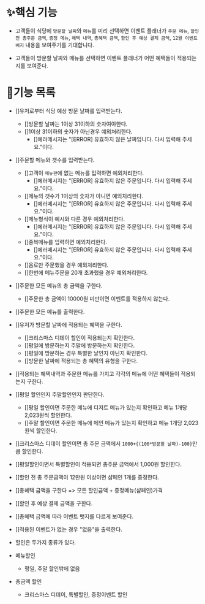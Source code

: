 # ✨핵심 기능

- 고객들이 식당에 `방문할 날짜`와 `메뉴`를 미리 선택하면 이벤트 플래너가 `주문 메뉴`, `할인 전 총주문 금액`, `증정 메뉴`, `혜택 내역`, `총혜택 금액`, `할인 후 예상 결제 금액`, `12월 이벤트 배지` 내용을 보여주기를 기대합니다.

- 고객들이 방문할 날짜와 메뉴를 선택하면 이벤트 플래너가 어떤 혜택들이 적용되는지를 보여준다.

# 🚀기능 목록

- []유저로부터 식당 예상 방문 날짜를 입력받는다.

  - []방문할 날짜는 1이상 31이하의 숫자여야한다.
  - []1이상 31이하의 숫자가 아닌경우 예외처리한다.
    - []에러메시지는 "[ERROR] 유효하지 않은 날짜입니다. 다시 입력해 주세요."이다.

- []주문할 메뉴와 갯수를 입력받는다.

  - []고객이 `메뉴판`에 없는 메뉴를 입력하면 예외처리한다.
    - []에러메시지는 "[ERROR] 유효하지 않은 주문입니다. 다시 입력해 주세요."이다.
  - []메뉴의 갯수가 1이상의 숫자가 아니면 예외처리한다.
    - []에러메시지는 "[ERROR] 유효하지 않은 주문입니다. 다시 입력해 주세요."이다.
  - []메뉴형식이 예시와 다른 경우 예외처리한다.
    - []에러메시지는 "[ERROR] 유효하지 않은 주문입니다. 다시 입력해 주세요."이다.
  - []중복메뉴를 입력하면 예외처리한다.
    - []에러메시지는 "[ERROR] 유효하지 않은 주문입니다. 다시 입력해 주세요."이다.
  - []음료만 주문했을 경우 예외처리한다.
  - []한번에 메뉴주문을 20개 초과했을 경우 예외처리한다.

- []주문한 모든 메뉴의 총 금액을 구한다.
  - []주문한 총 금액이 10000원 미만이면 이벤트를 적용하지 않는다.
- []주문한 모든 메뉴를 출력한다.

- []유저가 방문할 날짜에 적용되는 혜택을 구한다.

  - []크리스마스 디데이 할인이 적용되는지 확인한다.
  - []평일에 방문하는지 주말에 방문하는지 확인한다.
  - []평일에 방문하는 경우 특별한 날인지 아닌지 확인한다.
  - []방문한 날짜에 적용되는 총 혜택의 유형을 구한다.

- []적용되는 혜택내역과 주문한 메뉴를 가지고 각각의 메뉴에 어떤 혜택들이 적용되는지 구한다.
- []평일 할인인지 주말할인인지 판단한다.
  - []평일 할인이면 주문한 메뉴에 디저트 메뉴가 있는지 확인하고 메뉴 1개당 2,023원씩 할인한다.
  - []주말 할인이면 주문한 메뉴에 메인 메뉴가 있는지 확인하고 메뉴 1개당 2,023원씩 할인한다.
- []크리스마스 디데이 할인이면 총 주문 금액에서 `1000+{(100*방문할 날짜)-100}`만큼 할인한다.
- []평일할인이면서 특별할인이 적용되면 총주문 금액에서 1,000원 할인한다.
- []할인 전 총 주문금액이 12만원 이상이면 샴페인 1개를 증정한다.
- []총혜택 금액을 구한다 => 모든 할인금액 + 증정메뉴(샴페인)가격
- []할인 후 예상 결제 금액을 구한다.
- []총혜택 금액에 따라 이벤트 뱃지를 다르게 보여준다.
- []적용된 이벤트가 없는 경우 "없음"을 출력한다.

- 할인은 두가지 종류가 있다.
- 메뉴할인
  - 평일, 주말 할인밖에 없음
- 총금액 할인
  - 크리스마스 디데이, 특별할인, 증정이벤트 할인
